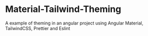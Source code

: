 # Material-Tailwind-Theming
A example of theming in an angular project using Angular Material, TailwindCSS, Prettier and Eslint  
